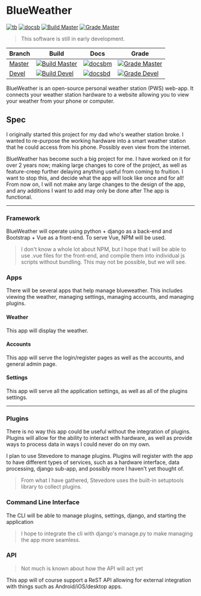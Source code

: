 # BlueWeather

[![tb]][Trello]
[![docsb]][docs]
[![Build Master]][bd]
[![Grade Master]][gm]

> This software is still in early development.

| Branch   | Build                 | Docs               | Grade                 |
|----------|-----------------------|--------------------|-----------------------|
| [Master] | [![Build Master]][bd] | [![docsbm]][docsm] | [![Grade Master]][gm] |
| [Devel]  | [![Build Devel]][bd]  | [![docsbd]][docsd] | [![Grade Devel]][gp]  |

BlueWeather is an open-source personal weather station (PWS) web-app. It
connects your weather station hardware to a website allowing you to view
your weather from your phone or computer.

## Spec

I originally started this project for my dad who's weather station broke. I
wanted to re-purpose the working hardware into a smart weather station that he
could access from his phone. Possibly even view from the internet.

BlueWeather has become such a big project for me. I have worked on it for over
2 years now; making large changes to core of the project, as well as
feature-creep further delaying anything useful from coming to fruition. I want
to stop this, and decide what the app will look like once and for all! From now
on, I will not make any large changes to the design of the app, and any
additions I want to add may only be done after The app is functional.

---

### Framework

BlueWeather will operate using python + django as a back-end and Bootstrap + Vue
as a front-end. To serve Vue, NPM will be used.

> I don't know a whole lot about NPM, but I hope that I will be able to use
> .vue files for the front-end, and compile them into individual js scripts
> without bundling. This may not be possible, but we will see.

### Apps

There will be several apps that help manage blueweather. This includes viewing
the weather, managing settings, managing accounts, and managing plugins.

#### Weather

This app will display the weather.

#### Accounts

This app will serve the login/register pages as well as the accounts, and
general admin page.

#### Settings

This app will serve all the application settings, as well as all of the
plugins settings.

---

### Plugins

There is no way this app could be useful without the integration of plugins.
Plugins will allow for the ability to interact with hardware, as well as
provide ways to process data in ways I could never do on my own.

I plan to use Stevedore to manage plugins. Plugins will register with the app
to have different types of services, such as a hardware interface, data
processing, django sub-app, and possibly more I haven't yet thought of.

> From what I have gathered, Stevedore uses the built-in setuptools library to
> collect plugins.

### Command Line Interface

The CLI will be able to manage plugins, settings, django, and starting the
application

> I hope to integrate the cli with django's manage.py to make managing the app
> more seamless.

### API

> Not much is known about how the API will act yet

This app will of course support a ReST API allowing for external integration
with things such as Android/iOS/desktop apps.

<!-- Badge Links -->

[Build Master]: https://github.drone.home.benscraft.info/api/badges/ttocsneb/BlueWeather/status.svg?ref=refs/heads/master
[Build Devel]: https://github.drone.home.benscraft.info/api/badges/ttocsneb/BlueWeather/status.svg?ref=refs/heads/devel
[bd]: https://github.drone.home.benscraft.info/ttocsneb/BlueWeather

[Grade Master]: https://www.codefactor.io/repository/github/ttocsneb/blueweather/badge
[gm]: https://www.codefactor.io/repository/github/ttocsneb/blueweather

[Grade devel]: https://www.codefactor.io/repository/github/ttocsneb/blueweather/badge/devel
[gp]: https://www.codefactor.io/repository/github/ttocsneb/blueweather/overview/devel

[Master]: https://github.com/ttocsneb/BlueWeather/
[Devel]: https://github.com/ttocsneb/BlueWeather/tree/devel

[Trello]: https://trello.com/b/fhguq1j3/blueweather
[tb]: https://img.shields.io/badge/Trello-View-blue

[docsb]: https://img.shields.io/readthedocs/blueweather
[docsbd]: https://img.shields.io/readthedocs/blueweather/devel
[docsbm]: https://img.shields.io/readthedocs/blueweather/master
[docs]: https://blueweather.readthedocs.io
[docsd]: https://blueweather.readthedocs.io/en/devel
[docsm]: https://blueweather.readthedocs.io/en/master
